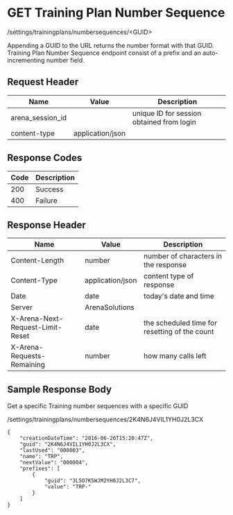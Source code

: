 # GET Training Plan Number Sequence


/settings/trainingplans/numbersequences/&lt;GUID&gt;

Appending a GUID to the URL returns the number format with that GUID. Training Plan Number Sequence endpoint consist of a prefix and an auto\-incrementing number field.

## Request Header

| Name<br> | Value<br> | Description<br> |
|  --- |  --- |  --- | 
| arena_session_id<br> |   | unique ID for session obtained from login<br> |
| content\-type<br> | application/json<br> |   |

## Response Codes

| Code<br> | Description<br> |
|  --- |  --- | 
| 200<br> | Success<br> |
| 400<br> | Failure<br> |

## Response Header

| Name<br> | Value<br> | Description<br> |
|  --- |  --- |  --- | 
| Content\-Length<br> | number<br> | number of characters in the response<br> |
| Content\-Type<br> | application/json<br> | content type of response<br> |
| Date<br> | date<br> | today's date and time<br> |
| Server<br> | ArenaSolutions<br> |   |
| X\-Arena\-Next\-Request\-Limit\-Reset<br> | date<br> | the scheduled time for resetting of the count<br> |
| X\-Arena\-Requests\-Remaining<br> | number<br> | how many calls left<br> |

## Sample Response Body
Get a specific Training number sequences with a specific GUID



/settings/trainingplans/numbersequences/2K4N6J4VIL1YH0J2L3CX

```
{
    "creationDateTime": "2016-06-26T15:20:47Z",
    "guid": "2K4N6J4VIL1YH0J2L3CX",
    "lastUsed": "000003",
    "name": "TRP",
    "nextValue": "000004",
    "prefixes": [
        {
            "guid": "3L5O7K5WJM2YH0J2L3C7",
            "value": "TRP-"
        }
    ]
}
```
